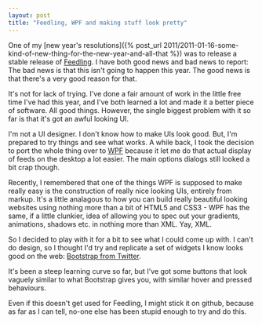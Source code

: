 ```yaml
---
layout: post
title: "Feedling, WPF and making stuff look pretty"
---
```

One of my [new year's resolutions]({% post_url 2011/2011-01-16-some-kind-of-new-thing-for-the-new-year-and-all-that %}) was to release a stable release of [Feedling](http://feedling.net). I have both good news and bad news to report: The bad news is that this isn't going to happen this year. The good news is that there's a very good reason for that.

It's not for lack of trying. I've done a fair amount of work in the little free time I've had this year, and I've both learned a lot and made it a better piece of software. All good things. However, the single biggest problem with it so far is that it's got an awful looking UI. 

I'm not a UI designer. I don't know how to make UIs look good. But, I'm prepared to try things and see what works. A while back, I took the decision to port the whole thing over to [WPF](http://msdn.microsoft.com/en-us/library/ms754130.aspx) because it let me do that actual display of feeds on the desktop a lot easier. The main options dialogs still looked a bit crap though.

Recently, I remembered that one of the things WPF is supposed to make really easy is the construction of really nice looking UIs, entirely from markup. It's a little analagous to how you can build really beautiful looking websites using nothing more than a bit of HTML5 and CSS3 - WPF has the same, if a little clunkier, idea of allowing you to spec out your gradients, animations, shadows etc. in nothing more than XML. Yay, XML.

So I decided to play with it for a bit to see what I could come up with. I can't do design, so I thought I'd try and replicate a set of widgets I know looks good on the web: [Bootstrap from Twitter](http://twitter.github.com/bootstrap/). 

It's been a steep learning curve so far, but I've got some buttons that look vaguely similar to what Bootstrap gives you, with similar hover and pressed behaviours.

Even if this doesn't get used for Feedling, I might stick it on github, because as far as I can tell, no-one else has been stupid enough to try and do this.